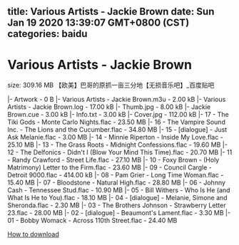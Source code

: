 
title: Various Artists - Jackie Brown
date: Sun Jan 19 2020 13:39:07 GMT+0800 (CST)    
categories: baidu
---

# Various Artists - Jackie Brown
size: 309.16 MB
 【欧美】巴哥的原抓一亩三分地【无损音乐吧】_百度贴吧
 
|- Artwork - 0 B
|- Various Artists - Jackie Brown.m3u - 2.00 kB
|- Various Artists - Jackie Brown.log - 17.00 kB
|- Thumb.jpg - 8.00 kB
|- Jackie Brown.cue - 3.00 kB
|- Info.txt - 3.00 kB
|- Cover.jpg - 112.00 kB
|- 17 - The Tiki Gods - Monte Carlo Nights.flac - 23.50 MB
|- 16 - The Vampire Sound Inc. - The Lions and the Cucumber.flac - 34.80 MB
|- 15 - [dialogue] - Just Ask Melanie.flac - 3.00 MB
|- 14 - Minnie Riperton - Inside My Love.flac - 25.10 MB
|- 13 - The Grass Roots - Midnight Confessions.flac - 19.60 MB
|- 12 - The Delfonics - Didn't I (Blow Your Mind This Time).flac - 20.70 MB
|- 11 - Randy Crawford - Street Life.flac - 27.10 MB
|- 10 - Foxy Brown - (Holy Matrimony) Letter to the Firm.flac - 23.60 MB
|- 09 - Council Cargle - Detroit 9000.flac - 414.00 kB
|- 08 - Pam Grier - Long Time Woman.flac - 15.40 MB
|- 07 - Bloodstone - Natural High.flac - 28.80 MB
|- 06 - Johnny Cash - Tennessee Stud.flac - 10.90 MB
|- 05 - Bill Withers - Who Is He (and What Is He to You).flac - 18.10 MB
|- 04 - [dialogue] - Melanie, Simone and Sheronda.flac - 2.30 MB
|- 03 - The Brothers Johnson - Strawberry Letter 23.flac - 28.00 MB
|- 02 - [dialogue] - Beaumont's Lament.flac - 3.30 MB
|- 01 - Bobby Womack - Across 110th Street.flac - 24.40 MB

[How to download](https://bpcam.bemobtrk.com/go/2ceec3aa-1ca2-46d6-b9ff-aaa5c184517c?jno=2655)